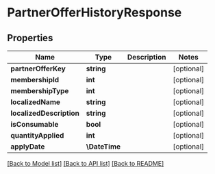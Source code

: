 # PartnerOfferHistoryResponse

## Properties
Name | Type | Description | Notes
------------ | ------------- | ------------- | -------------
**partnerOfferKey** | **string** |  | [optional] 
**membershipId** | **int** |  | [optional] 
**membershipType** | **int** |  | [optional] 
**localizedName** | **string** |  | [optional] 
**localizedDescription** | **string** |  | [optional] 
**isConsumable** | **bool** |  | [optional] 
**quantityApplied** | **int** |  | [optional] 
**applyDate** | **\DateTime** |  | [optional] 

[[Back to Model list]](../README.md#documentation-for-models) [[Back to API list]](../README.md#documentation-for-api-endpoints) [[Back to README]](../README.md)


